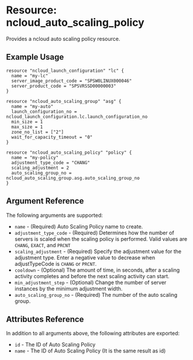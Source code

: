 # Resource: ncloud_auto_scaling_policy

Provides a ncloud auto scaling policy resource.

## Example Usage

```hcl
resource "ncloud_launch_configuration" "lc" {
  name = "my-lc"
  server_image_product_code = "SPSW0LINUX000046"
  server_product_code = "SPSVRSSD00000003"
}

resource "ncloud_auto_scaling_group" "asg" {
  name = "my-auto"
  launch_configuration_no = ncloud_launch_configuration.lc.launch_configuration_no
  min_size = 1
  max_size = 1
  zone_no_list = ["2"]
  wait_for_capacity_timeout = "0"
}

resource "ncloud_auto_scaling_policy" "policy" {
  name = "my-policy"
  adjustment_type_code = "CHANG"
  scaling_adjustment = 2
  auto_scaling_group_no = ncloud_auto_scaling_group.asg.auto_scaling_group_no
}
```

## Argument Reference

The following arguments are supported:

* `name` - (Required) Auto Scaling Policy name to create.
* `adjustment_type_code` - (Required) Determines how the number of servers is scaled when the scaling policy is performed. Valid values are `CHANG`, `EXACT`, and `PRCNT`
* `scaling_adjustment` - (Required) Specify the adjustment value for the adjustment type. Enter a negative value to decrease when adjustTypeCode is `CHANG` or `PRCNT`.
* `cooldown` - (Optional) The amount of time, in seconds, after a scaling activity completes and before the next scaling activity can start.
* `min_adjustment_step` - (Optional) Change the number of server instances by the minimum adjustment width.
* `auto_scaling_group_no` - (Required) The number of the auto scaling group.

## Attributes Reference

In addition to all arguments above, the following attributes are exported:

* `id` - The ID of Auto Scaling Policy
* `name` - The ID of Auto Scaling Policy (It is the same result as id)